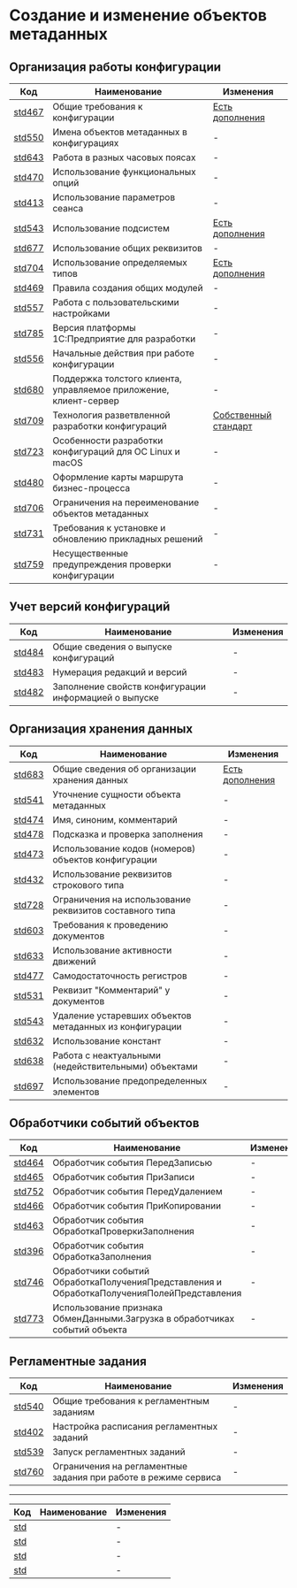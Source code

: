 # Создание и изменение объектов метаданных

## Организация работы конфигурации

| Код | Наименование | Изменения |
|-|-|-|
| [std467](https://its.1c.ru/db/v8std#content:467:hdoc) | Общие требования к конфигурации | [Есть дополнения](./std467.MD) |
| [std550](https://its.1c.ru/db/v8std#content:550:hdoc) | Имена объектов метаданных в конфигурациях | - |
| [std643](https://its.1c.ru/db/v8std#content:643:hdoc) | Работа в разных часовых поясах | - |
| [std470](https://its.1c.ru/db/v8std#content:470:hdoc) | Использование функциональных опций | - |
| [std413](https://its.1c.ru/db/v8std#content:413:hdoc) | Использование параметров сеанса | - |
| [std543](https://its.1c.ru/db/v8std#content:543:hdoc) | Использование подсистем | [Есть дополнения](./std543.MD) |
| [std677](https://its.1c.ru/db/v8std#content:677:hdoc) | Использование общих реквизитов | - |
| [std704](https://its.1c.ru/db/v8std#content:704:hdoc) | Использование определяемых типов | [Есть дополнения](./std704.MD) |
| [std469](https://its.1c.ru/db/v8std#content:469:hdoc) | Правила создания общих модулей | - |
| [std557](https://its.1c.ru/db/v8std#content:557:hdoc) | Работа с пользовательскими настройками | - |
| [std785](https://its.1c.ru/db/v8std#content:785:hdoc) | Версия платформы 1С:Предприятие для разработки | - |
| [std556](https://its.1c.ru/db/v8std#content:556:hdoc) | Начальные действия при работе конфигурации | - |
| [std680](https://its.1c.ru/db/v8std#content:680:hdoc) | Поддержка толстого клиента, управляемое приложение, клиент-сервер | - |
| [std709](https://its.1c.ru/db/v8std#content:709:hdoc) | Технология разветвленной разработки конфигураций | [Собственный стандарт](./std709.MD) |
| [std723](https://its.1c.ru/db/v8std#content:723:hdoc) | Особенности разработки конфигураций для ОС Linux и macOS | - |
| [std480](https://its.1c.ru/db/v8std#content:480:hdoc) | Оформление карты маршрута бизнес-процесса | - |
| [std706](https://its.1c.ru/db/v8std#content:706:hdoc) | Ограничения на переименование объектов метаданных | - |
| [std731](https://its.1c.ru/db/v8std#content:731:hdoc) | Требования к установке и обновлению прикладных решений | - |
| [std759](https://its.1c.ru/db/v8std#content:759:hdoc) | Несущественные предупреждения проверки конфигурации | - |

## Учет версий конфигураций

| Код | Наименование | Изменения |
|-|-|-|
| [std484](https://its.1c.ru/db/v8std#content:484:hdoc) | Общие сведения о выпуске конфигураций | - |
| [std483](https://its.1c.ru/db/v8std#content:483:hdoc) | Нумерация редакций и версий | - |
| [std482](https://its.1c.ru/db/v8std#content:482:hdoc) | Заполнение свойств конфигурации информацией о выпуске | - |

## Организация хранения данных

| Код | Наименование | Изменения |
|-|-|-|
| [std683](https://its.1c.ru/db/v8std#content:683:hdoc) | Общие сведения об организации хранения данных | [Есть дополнения](./std683.MD) |
| [std541](https://its.1c.ru/db/v8std#content:541:hdoc) | Уточнение сущности объекта метаданных | - |
| [std474](https://its.1c.ru/db/v8std#content:474:hdoc) | Имя, синоним, комментарий | - |
| [std478](https://its.1c.ru/db/v8std#content:478:hdoc) | Подсказка и проверка заполнения | - |
| [std473](https://its.1c.ru/db/v8std#content:473:hdoc) | Использование кодов (номеров) объектов конфигурации | - |
| [std432](https://its.1c.ru/db/v8std#content:432:hdoc) | Использование реквизитов строкового типа | - |
| [std728](https://its.1c.ru/db/v8std#content:728:hdoc) | Ограничения на использование реквизитов составного типа | - |
| [std603](https://its.1c.ru/db/v8std#content:603:hdoc) | Требования к проведению документов | - |
| [std633](https://its.1c.ru/db/v8std#content:633:hdoc) | Использование активности движений | - |
| [std477](https://its.1c.ru/db/v8std#content:477:hdoc) | Самодостаточность регистров | - |
| [std531](https://its.1c.ru/db/v8std#content:531:hdoc) | Реквизит "Комментарий" у документов | - |
| [std543](https://its.1c.ru/db/v8std#content:534:hdoc) | Удаление устаревших объектов метаданных из конфигурации | - |
| [std632](https://its.1c.ru/db/v8std#content:632:hdoc) | Использование констант | - |
| [std638](https://its.1c.ru/db/v8std#content:638:hdoc) | Работа с неактуальными (недействительными) объектами | - |
| [std697](https://its.1c.ru/db/v8std#content:697:hdoc) | Использование предопределенных элементов | - |

## Обработчики событий объектов

| Код | Наименование | Изменения |
|-|-|-|
| [std464](https://its.1c.ru/db/v8std#content:464:hdoc) | Обработчик события ПередЗаписью | - |
| [std465](https://its.1c.ru/db/v8std#content:465:hdoc) | Обработчик события ПриЗаписи | - |
| [std752](https://its.1c.ru/db/v8std#content:752:hdoc) | Обработчик события ПередУдалением | - |
| [std466](https://its.1c.ru/db/v8std#content:466:hdoc) | Обработчик события ПриКопировании | - |
| [std463](https://its.1c.ru/db/v8std#content:463:hdoc) | Обработчик события ОбработкаПроверкиЗаполнения | - |
| [std396](https://its.1c.ru/db/v8std#content:396:hdoc) | Обработчик события ОбработкаЗаполнения | - |
| [std746](https://its.1c.ru/db/v8std#content:746:hdoc) | Обработчики событий ОбработкаПолученияПредставления и  ОбработкаПолученияПолейПредставления | - |
| [std773](https://its.1c.ru/db/v8std#content:773:hdoc) | Использование признака ОбменДанными.Загрузка в обработчиках событий объекта | - |

## Регламентные задания

| Код | Наименование | Изменения |
|-|-|-|
| [std540](https://its.1c.ru/db/v8std#content:540:hdoc) | Общие требования к регламентным заданиям | - |
| [std402](https://its.1c.ru/db/v8std#content:402:hdoc) | Настройка расписания регламентных заданий | - |
| [std539](https://its.1c.ru/db/v8std#content:539:hdoc) | Запуск регламентных заданий | - |
| [std760](https://its.1c.ru/db/v8std#content:760:hdoc) | Ограничения на регламентные задания при работе в режиме сервиса | - |

---

| Код | Наименование | Изменения |
|-|-|-|
| [std]() |  | - |
| [std]() |  | - |
| [std]() |  | - |
| [std]() |  | - |
